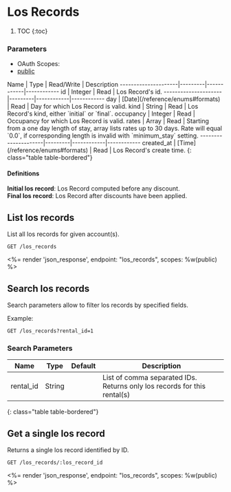 # Los Records

1. TOC
{:toc}

### Parameters
<ul class="nav nav-pills" role="tablist">
  <li class="disabled"><a>OAuth Scopes:</a></li>
  <li class="active"><a href="#public" role="tab" data-toggle="pill">public</a></li>
</ul>
<div class="tab-content" markdown="1">
  <div class="tab-pane active" id="public" markdown="1">
Name                 | Type    | Read/Write | Description
---------------------|---------|------------|------------
id                   | Integer | Read       | Los Record's id.
---------------------|---------|------------|------------
day                  | [Date](/reference/enums#formats) | Read       | Day for which Los Record is valid.
kind                 | String  | Read       | Los Record's kind, either `initial` or `final`.
occupancy            | Integer | Read       | Occupancy for which Los Record is valid.
rates                | Array   | Read       | Starting from a one day length of stay, array lists rates up to 30 days. Rate will equal `0.0`, if corresponding length is invalid with `minimum_stay` setting.
---------------------|---------|------------|------------
created_at           | [Time](/reference/enums#formats) | Read       | Los Record's create time.
{: class="table table-bordered"}
  </div>
</div>

<div class="callout callout-info">
  <h4>Definitions</h4>
  <strong>Initial los record</strong>: Los Record computed before any discount.<br>
  <strong>Final los record</strong>: Los Record after discounts have been applied.
</div>

## List los records

List all los records for given account(s).

~~~
GET /los_records
~~~

<%= render 'json_response', endpoint: "los_records", scopes: %w(public) %>

## Search los records

Search parameters allow to filter los records by specified fields.

Example:

~~~
GET /los_records?rental_id=1
~~~

### Search Parameters

Name             | Type    | Default | Description
-----------------|---------|---------|-------------
rental_id        | String  |         | List of comma separated IDs. Returns only los records for this rental(s)
{: class="table table-bordered"}

## Get a single los record

Returns a single los record identified by ID.

~~~
GET /los_records/:los_record_id
~~~

<%= render 'json_response', endpoint: "los_records", scopes: %w(public) %>

